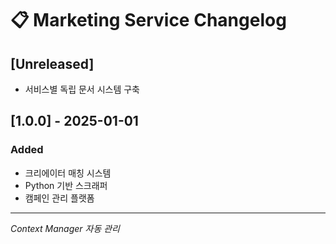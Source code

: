 # 📋 Marketing Service Changelog

## [Unreleased]
- 서비스별 독립 문서 시스템 구축

## [1.0.0] - 2025-01-01
### Added
- 크리에이터 매칭 시스템
- Python 기반 스크래퍼
- 캠페인 관리 플랫폼

---
*Context Manager 자동 관리*